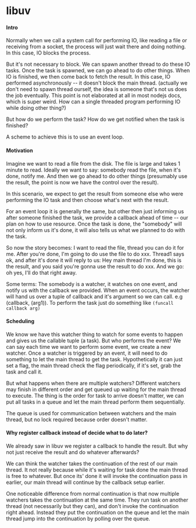 # libuv

#### Intro
Normally when we call a system call for performing IO, like reading a file or receiving from a socket, the process will just wait there and doing nothing. In this case, IO blocks the process.

But it's not necessary to block. We can spawn another thread to do these IO tasks. Once the task is spawned, we can go ahead to do other things. When IO is finished, we then come back to fetch the result. In this case, IO performed asynchronously -- it doesn't block the main thread. (actually we don't need to spawn thread ourself, the idea is someone that's not us does the job eventually. This point is not elaborated at all in most nodejs docs, which is super weird. How can a single threaded program performing IO while doing other thing?)

But how do we perform the task? How do we get notified when the task is finished?

A scheme to achieve this is to use an event loop.

#### Motivation
Imagine we want to read a file from the disk. The file is large and takes 1 minute to read. Ideally we want to say: somebody read the file, when it's done, notify me. And then we go ahead to do other things (presumably use the result, the point is now we have the control over the result).

In this scenario, we expect to get the result from someone else who were performing the IO task and then choose what's next with the result.

For an event loop it is generally the same, but other then just informing us after someone finished the task, we provide a callback ahead of time -- our plan on how to use resource. Once the task is done, the "somebody" will not only inform us it's done, it will also tells us what we planned to do with the task.

So now the story becomes: I want to read the file, thread you can do it for me. After you're done, I'm going to do use the file to do xxx. Thread1 says ok, and after it's done it will reply to us: Hey main thread I'm done, this is the result, and you said you're gonna use the result to do xxx. And we go: oh yes, I'll do that right away.

Some terms: The somebody is a watcher, it watches on one event, and notify us with the callback we provided. When an event occurs, the watcher will hand us over a tuple of callback and it's argument so we can call.  e.g (callback, (arg1)). To perform the task just do something like `(funcall callback arg)`

#### Scheduling

We know we have this watcher thing to watch for some events to happen and gives us the callable tuple (a task). But who performs the event? We can say each time we want to perform some event, we create a new watcher. Once a watcher is triggered by an event, it will need to do something to let the main thread to get the task. Hypothetically it can just set a flag, the main thread check the flag periodically, if it's set, grab the task and call it.

But what happens when there are multiple watchers? Different watchers may finish in different order and get queued up waiting for the main thread to execute. The thing is the order for task to arrive doesn't matter, we can put all tasks in a queue and let the main thread perform them sequentially.

The queue is used for communication between watchers and the main thread, but no lock required because order doesn't matter.

#### Why register callback instead of decide what to do later?

We already saw in libuv we register a callback to handle the result. But why not just receive the result and do whatever afterwards?

We can think the watcher takes the continuation of the rest of our main thread. It not really because while it's waiting for task done the main thread is free to whatever. But once its' done it will invoke the continuation pass in earlier, our main thread will continue by the callback setup earlier.

One noticeable difference from normal continuation is that now multiple watchers takes the continuation at the same time. They run task on another thread (not necessarily but they can), and don't invoke the continuation right ahead. Instead they put the continuation on the queue and let the main thread jump into the continuation by polling over the queue.
